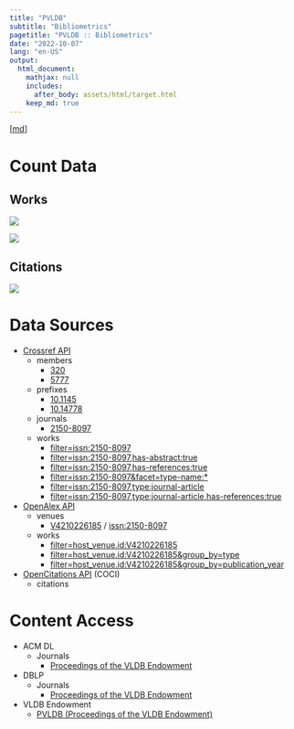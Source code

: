 ```yaml
---
title: "PVLDB"
subtitle: "Bibliometrics"
pagetitle: "PVLDB :: Bibliometrics"
date: "2022-10-07"
lang: "en-US"
output:
  html_document:
    mathjax: null
    includes:
      after_body: assets/html/target.html
    keep_md: true
---
```




[[md](./index.md)]

# Count Data





## Works



![](/home/runner/work/pvldb/pvldb/public/index_files/figure-html/crossref-works-count-plot-1.png)<!-- -->



![](/home/runner/work/pvldb/pvldb/public/index_files/figure-html/openalex-works-count-plot-1.png)<!-- -->

## Citations



![](/home/runner/work/pvldb/pvldb/public/index_files/figure-html/openalex-citations-count-plot-1.png)<!-- -->

# Data Sources

- [Crossref API](https://api.crossref.org)
  - members
    - [320](https://api.crossref.org/members/320?mailto=bibliometrie@slub-dresden.de)
    - [5777](https://api.crossref.org/members/5777?mailto=bibliometrie@slub-dresden.de)
  - prefixes
    - [10.1145](https://api.crossref.org/prefixes/10.1145?mailto=bibliometrie@slub-dresden.de)
    - [10.14778](https://api.crossref.org/prefixes/10.14778?mailto=bibliometrie@slub-dresden.de)
  - journals
    - [2150-8097](https://api.crossref.org/journals/2150-8097?mailto=bibliometrie@slub-dresden.de)
  - works
    - [filter=issn:2150-8097](https://api.crossref.org/works?filter=issn:2150-8097&mailto=bibliometrie@slub-dresden.de)
    - [filter=issn:2150-8097,has-abstract:true](https://api.crossref.org/works?filter=issn:2150-8097,has-abstract:true&mailto=bibliometrie@slub-dresden.de)
    - [filter=issn:2150-8097,has-references:true](https://api.crossref.org/works?filter=issn:2150-8097,has-references:true&mailto=bibliometrie@slub-dresden.de)
    - [filter=issn:2150-8097&facet=type-name:*](https://api.crossref.org/works?filter=issn:2150-8097&facet=type-name:*&rows=0&mailto=bibliometrie@slub-dresden.de)
    - [filter=issn:2150-8097,type:journal-article](https://api.crossref.org/works?filter=issn:2150-8097,type:journal-article&mailto=bibliometrie@slub-dresden.de)
    - [filter=issn:2150-8097,type:journal-article,has-references:true](https://api.crossref.org/works?filter=issn:2150-8097,type:journal-article,has-references:true&mailto=bibliometrie@slub-dresden.de)
- [OpenAlex API](https://docs.openalex.org)
  - venues
    - [V4210226185](https://api.openalex.org/journals/V4210226185?mailto=bibliometrie@slub-dresden.de) / [issn:2150-8097](https://api.openalex.org/journals/issn:2150-8097?mailto=bibliometrie@slub-dresden.de)
  - works
    - [filter=host_venue.id:V4210226185](https://api.openalex.org/works?filter=host_venue.id:V4210226185&mailto=bibliometrie@slub-dresden.de)
    - [filter=host_venue.id:V4210226185&group_by=type](https://api.openalex.org/works?filter=host_venue.id:V4210226185&group_by=type&mailto=bibliometrie@slub-dresden.de)
    - [filter=host_venue.id:V4210226185&group_by=publication_year](https://api.openalex.org/works?filter=host_venue.id:V4210226185&group_by=publication_year&mailto=bibliometrie@slub-dresden.de)
- [OpenCitations API](https://opencitations.net/index/coci/api/v1) (COCI)
  - citations

# Content Access

- ACM DL
  - Journals
    - [Proceedings of the VLDB Endowment](https://dl.acm.org/journal/pvldb)
- DBLP
  - Journals
    - [Proceedings of the VLDB Endowment](https://dblp.org/db/journals/pvldb/)
- VLDB Endowment
  - [PVLDB (Proceedings of the VLDB Endowment)](https://vldb.org/pvldb/)
